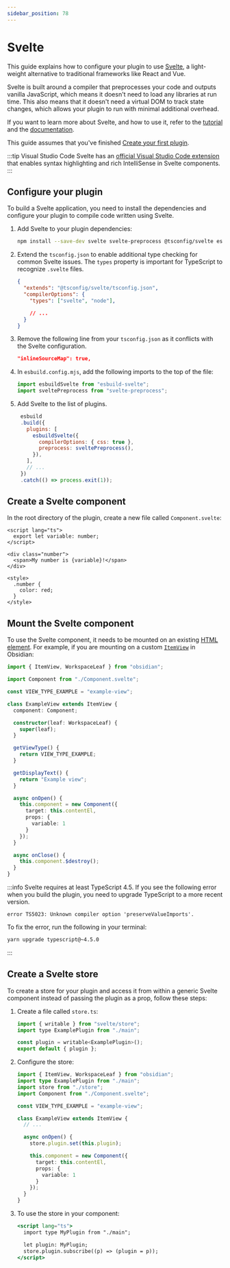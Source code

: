 ```yaml
---
sidebar_position: 78
---
```


# Svelte

This guide explains how to configure your plugin to use [Svelte](https://svelte.dev/), a light-weight alternative to traditional frameworks like React and Vue.

Svelte is built around a compiler that preprocesses your code and outputs vanilla JavaScript, which means it doesn't need to load any libraries at run time. This also means that it doesn't need a virtual DOM to track state changes, which allows your plugin to run with minimal additional overhead.

If you want to learn more about Svelte, and how to use it, refer to the [tutorial](https://svelte.dev/tutorial/basics) and the [documentation](https://svelte.dev/docs).

This guide assumes that you've finished [Create your first plugin](../getting-started/create-your-first-plugin).

:::tip Visual Studio Code
Svelte has an [official Visual Studio Code extension](https://marketplace.visualstudio.com/items?itemName=svelte.svelte-vscode) that enables syntax highlighting and rich IntelliSense in Svelte components.
:::

## Configure your plugin

To build a Svelte application, you need to install the dependencies and configure your plugin to compile code written using Svelte.

1. Add Svelte to your plugin dependencies:

   ```bash npm2yarn
   npm install --save-dev svelte svelte-preprocess @tsconfig/svelte esbuild-svelte
   ```

1. Extend the `tsconfig.json` to enable additional type checking for common Svelte issues. The `types` property is important for TypeScript to recognize `.svelte` files.

   ```json title="tsconfig.json"
   {
     "extends": "@tsconfig/svelte/tsconfig.json",
     "compilerOptions": {
       "types": ["svelte", "node"],

       // ...
     }
   }
   ```

1. Remove the following line from your `tsconfig.json` as it conflicts with the Svelte configuration.

   ```json title="tsconfig.json"
   "inlineSourceMap": true,
   ```

1. In `esbuild.config.mjs`, add the following imports to the top of the file:

   ```js title="esbuild.config.mjs"
   import esbuildSvelte from "esbuild-svelte";
   import sveltePreprocess from "svelte-preprocess";
   ```

1. Add Svelte to the list of plugins.

   ```js title="esbuild.config.mjs" {15}
    esbuild
    .build({
      plugins: [
        esbuildSvelte({
          compilerOptions: { css: true },
          preprocess: sveltePreprocess(),
        }),
      ],
      // ...
    })
    .catch(() => process.exit(1));
   ```

## Create a Svelte component

In the root directory of the plugin, create a new file called `Component.svelte`:

```tsx title="Component.svelte"
<script lang="ts">
  export let variable: number;
</script>

<div class="number">
  <span>My number is {variable}!</span>
</div>

<style>
  .number {
    color: red;
  }
</style>
```

## Mount the Svelte component

To use the Svelte component, it needs to be mounted on an existing [HTML element](../guides/html-elements.md). For example, if you are mounting on a custom [`ItemView`](../api/classes/ItemView.md) in Obsidian:

```ts
import { ItemView, WorkspaceLeaf } from "obsidian";

import Component from "./Component.svelte";

const VIEW_TYPE_EXAMPLE = "example-view";

class ExampleView extends ItemView {
  component: Component;

  constructor(leaf: WorkspaceLeaf) {
    super(leaf);
  }

  getViewType() {
    return VIEW_TYPE_EXAMPLE;
  }

  getDisplayText() {
    return "Example view";
  }

  async onOpen() {
    this.component = new Component({
      target: this.contentEl,
      props: {
        variable: 1
      }
    });
  }

  async onClose() {
    this.component.$destroy();
  }
}
```

:::info
Svelte requires at least TypeScript 4.5. If you see the following error when you build the plugin, you need to upgrade TypeScript to a more recent version.

```plain
error TS5023: Unknown compiler option 'preserveValueImports'.
```

To fix the error, run the following in your terminal:

```bash
yarn upgrade typescript@~4.5.0
```

:::

## Create a Svelte store

To create a store for your plugin and access it from within a generic Svelte component instead of passing the plugin as a prop, follow these steps:

1. Create a file called `store.ts`:

   ```jsx title="store.ts"
   import { writable } from "svelte/store";
   import type ExamplePlugin from "./main";

   const plugin = writable<ExamplePlugin>();
   export default { plugin };
   ```

1. Configure the store:

   ```ts title="view.ts" {}
   import { ItemView, WorkspaceLeaf } from "obsidian";
   import type ExamplePlugin from "./main";
   import store from "./store";
   import Component from "./Component.svelte";

   const VIEW_TYPE_EXAMPLE = "example-view";

   class ExampleView extends ItemView {
     // ...

     async onOpen() {
       store.plugin.set(this.plugin);

       this.component = new Component({
         target: this.contentEl,
         props: {
           variable: 1
         }
       });
     }
   }
   ```

1. To use the store in your component:

   ```jsx title="Component.svelte" {}
   <script lang="ts">
     import type MyPlugin from "./main";

     let plugin: MyPlugin;
     store.plugin.subscribe((p) => (plugin = p));
   </script>
   ```
